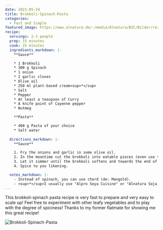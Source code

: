 ```yaml
---
date: 2021-05-24
title: Brokkoli-Spinach-Pasta
categories:
  - Fast and Simple
featured_image: https://www.alnatura.de/-/media/Alnatura/B2C/Bilder/rezepte/saisonkalender/Gemuese_Saisonkalender/Broccoli_Saisonkalender_Stage.jpg?h=411&mw=960&w=960&hash=28E7F519BBC1C78D35D5D2AB9F250C5D
recipe:
  servings: 2-3 people
  prep: 15 minutes
  cook: 25 minutes
  ingredients_markdown: |-
    **Sauce**

    * 1 Brokkoli
    * 300 g Spinach
    * 1 onion
    * 2 garlic cloves
    * Olive oil
    * 250 ml plant-based cream<sup>*</sup>
    * Salt
    * Pepper
    * At least a teaspoon of Curry
    * A knife point of Cayenne pepper
    * Nutmeg

    **Pasta**

    * 400 g Pasta of your choice
    * Salt water
  
  directions_markdown: |-
    **Sauce**

    1. Fry the onions and garlic in some olive oil.
    2. In the meantime cut the brokkoli into eatable pieces (even use the stem after pealing it) and add it to the pot. Also add the spinach and some water to cover the bottom. 
    3. Let it simmer until the brokkoli softens and towards the end of the cooking time add the cream.
    4. Spice to you likening. 

  notes_markdown: |-
    - Instead of spinach, you can use chard (de: Mangold).
    - <sup>*</sup>I usually use "Alpro Soya Cuisine" or "Alnatura Soja Cuisine" 
---
```


This brokkoli-spinach pasta recipe is very fast to prepare and very easy to scale up! Feel free to experiment with other leafy vegetables and to play with the degree of spiciness! Thanks to my former flatmate for showing me this great recipe!

![Brokkoli-Spinach-Pasta](https://www.alnatura.de/-/media/Alnatura/B2C/Bilder/rezepte/saisonkalender/Gemuese_Saisonkalender/Broccoli_Saisonkalender_Stage.jpg?h=411&mw=960&w=960&hash=28E7F519BBC1C78D35D5D2AB9F250C5D)
